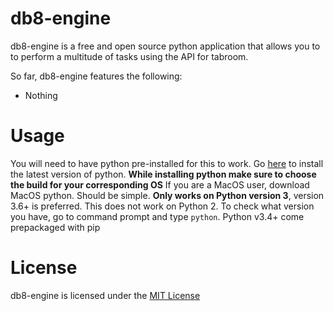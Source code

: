 # db8-engine
db8-engine is a free and open source python application that allows you to to perform a multitude of tasks using the API for tabroom.

So far, db8-engine features the following:
* Nothing

# Usage
You will need to have python pre-installed for this to work. Go [here](https://www.python.org/downloads/) to install the latest version of python.
**While installing python make sure to choose the build for your corresponding OS** If you are a MacOS user, download MacOS python. Should be simple.
**Only works on Python version 3**, version 3.6+ is preferred. This does not work on Python 2. To check what version you have, go to command prompt and type `python`.
Python v3.4+ come prepackaged with pip

# License
db8-engine is licensed under the [MIT License](https://opensource.org/licenses/MIT)
